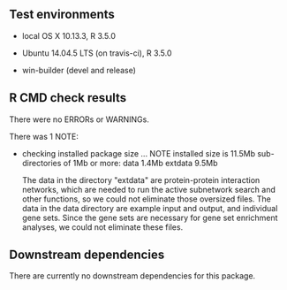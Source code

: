 ## Test environments
* local OS X 10.13.3, R 3.5.0
* Ubuntu 14.04.5 LTS (on travis-ci), R 3.5.0

* win-builder (devel and release)

## R CMD check results
There were no ERRORs or WARNINGs. 

There was 1 NOTE:
* checking installed package size ... NOTE
  installed size is 11.5Mb
  sub-directories of 1Mb or more:
    data      1.4Mb
    extdata   9.5Mb

  The data in the directory "extdata" are protein-protein interaction networks, which are needed to run the active subnetwork search and other functions, so we could not eliminate those oversized files. The data in the data directory are example input and output, and individual gene sets. Since the gene sets are necessary for gene set enrichment analyses, we could not eliminate these files.

## Downstream dependencies
There are currently no downstream dependencies for this package.